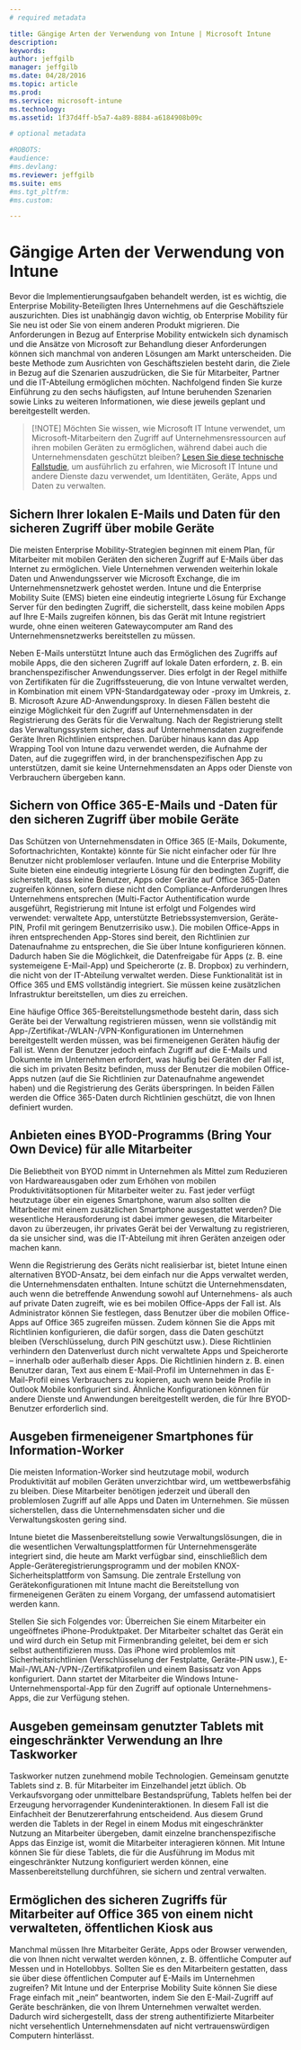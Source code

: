 ```yaml
---
# required metadata

title: Gängige Arten der Verwendung von Intune | Microsoft Intune
description:
keywords:
author: jeffgilb
manager: jeffgilb
ms.date: 04/28/2016
ms.topic: article
ms.prod:
ms.service: microsoft-intune
ms.technology:
ms.assetid: 1f37d4ff-b5a7-4a89-8884-a6184908b09c

# optional metadata

#ROBOTS:
#audience:
#ms.devlang:
ms.reviewer: jeffgilb
ms.suite: ems
#ms.tgt_pltfrm:
#ms.custom:

---
```


# Gängige Arten der Verwendung von Intune

Bevor die Implementierungsaufgaben behandelt werden, ist es wichtig, die Enterprise Mobility-Beteiligten Ihres Unternehmens auf die Geschäftsziele auszurichten.  Dies ist unabhängig davon wichtig, ob Enterprise Mobility für Sie neu ist oder Sie von einem anderen Produkt migrieren.  Die Anforderungen in Bezug auf Enterprise Mobility entwickeln sich dynamisch und die Ansätze von Microsoft zur Behandlung dieser Anforderungen können sich manchmal von anderen Lösungen am Markt unterscheiden.  Die beste Methode zum Ausrichten von Geschäftszielen besteht darin, die Ziele in Bezug auf die Szenarien auszudrücken, die Sie für Mitarbeiter, Partner und die IT-Abteilung ermöglichen möchten.  Nachfolgend finden Sie kurze Einführung zu den sechs häufigsten, auf Intune beruhenden Szenarien sowie Links zu weiteren Informationen, wie diese jeweils geplant und bereitgestellt werden.

>[!NOTE] Möchten Sie wissen, wie Microsoft IT Intune verwendet, um Microsoft-Mitarbeitern den Zugriff auf Unternehmensressourcen auf ihren mobilen Geräten zu ermöglichen, während dabei auch die Unternehmensdaten geschützt bleiben? [Lesen Sie diese technische Fallstudie](https://www.microsoft.com/itshowcase/Article/Content/588), um ausführlich zu erfahren, wie Microsoft IT Intune und andere Dienste dazu verwendet, um Identitäten, Geräte, Apps und Daten zu verwalten.  

## Sichern Ihrer lokalen E-Mails und Daten für den sicheren Zugriff über mobile Geräte
Die meisten Enterprise Mobility-Strategien beginnen mit einem Plan, für Mitarbeiter mit mobilen Geräten den sicheren Zugriff auf E-Mails über das Internet zu ermöglichen. Viele Unternehmen verwenden weiterhin lokale Daten und Anwendungsserver wie Microsoft Exchange, die im Unternehmensnetzwerk gehostet werden. Intune und die Enterprise Mobility Suite (EMS) bieten eine eindeutig integrierte Lösung für Exchange Server für den bedingten Zugriff, die sicherstellt, dass keine mobilen Apps auf Ihre E-Mails zugreifen können, bis das Gerät mit Intune registriert wurde, ohne einen weiteren Gatewaycomputer am Rand des Unternehmensnetzwerks bereitstellen zu müssen.

Neben E-Mails unterstützt Intune auch das Ermöglichen des Zugriffs auf mobile Apps, die den sicheren Zugriff auf lokale Daten erfordern, z. B. ein branchenspezifischer Anwendungsserver.  Dies erfolgt in der Regel mithilfe von Zertifikaten für die Zugriffssteuerung, die von Intune verwaltet werden, in Kombination mit einem VPN-Standardgateway oder -proxy im Umkreis, z. B. Microsoft Azure AD-Anwendungsproxy.  In diesen Fällen besteht die einzige Möglichkeit für den Zugriff auf Unternehmensdaten in der Registrierung des Geräts für die Verwaltung.  Nach der Registrierung stellt das Verwaltungssystem sicher, dass auf Unternehmensdaten zugreifende Geräte Ihren Richtlinien entsprechen.  Darüber hinaus kann das App Wrapping Tool von Intune dazu verwendet werden, die Aufnahme der Daten, auf die zugegriffen wird, in der branchenspezifischen App zu unterstützen, damit sie keine Unternehmensdaten an Apps oder Dienste von Verbrauchern übergeben kann.

<!-- Learn more about how to plan and deploy Intune to help secure on-premises email and data. -->

## Sichern von Office 365-E-Mails und -Daten für den sicheren Zugriff über mobile Geräte
Das Schützen von Unternehmensdaten in Office 365 (E-Mails, Dokumente, Sofortnachrichten, Kontakte) könnte für Sie nicht einfacher oder für Ihre Benutzer nicht problemloser verlaufen. Intune und die Enterprise Mobility Suite bieten eine eindeutig integrierte Lösung für den bedingten Zugriff, die sicherstellt, dass keine Benutzer, Apps oder Geräte auf Office 365-Daten zugreifen können, sofern diese nicht den Compliance-Anforderungen Ihres Unternehmens entsprechen (Multi-Factor Authentification wurde ausgeführt, Registrierung mit Intune ist erfolgt und Folgendes wird verwendet: verwaltete App, unterstützte Betriebssystemversion, Geräte-PIN, Profil mit geringem Benutzerrisiko usw.). Die mobilen Office-Apps in ihren entsprechenden App-Stores sind bereit, den Richtlinien zur Datenaufnahme zu entsprechen, die Sie über Intune konfigurieren können. Dadurch haben Sie die Möglichkeit, die Datenfreigabe für Apps (z. B. eine systemeigene E-Mail-App) und Speicherorte (z. B. Dropbox) zu verhindern, die nicht von der IT-Abteilung verwaltet werden.  Diese Funktionalität ist in Office 365 und EMS vollständig integriert.  Sie müssen keine zusätzlichen Infrastruktur bereitstellen, um dies zu erreichen.

Eine häufige Office 365-Bereitstellungsmethode besteht darin, dass sich Geräte bei der Verwaltung registrieren müssen, wenn sie vollständig mit App-/Zertifikat-/WLAN-/VPN-Konfigurationen im Unternehmen bereitgestellt werden müssen, was bei firmeneigenen Geräten häufig der Fall ist.  Wenn der Benutzer jedoch einfach Zugriff auf die E-Mails und Dokumente im Unternehmen erfordert, was häufig bei Geräten der Fall ist, die sich im privaten Besitz befinden, muss der Benutzer die mobilen Office-Apps nutzen (auf die Sie Richtlinien zur Datenaufnahme angewendet haben) und die Registrierung des Geräts überspringen.  In beiden Fällen werden die Office 365-Daten durch Richtlinien geschützt, die von Ihnen definiert wurden.

<!-- Learn more about how to plan and deploy Intune to help secure Office 365 email and data. -->

## Anbieten eines BYOD-Programms (Bring Your Own Device) für alle Mitarbeiter
Die Beliebtheit von BYOD nimmt in Unternehmen als Mittel zum Reduzieren von Hardwareausgaben oder zum Erhöhen von mobilen Produktivitätsoptionen für Mitarbeiter weiter zu. Fast jeder verfügt heutzutage über ein eigenes Smartphone, warum also sollten die Mitarbeiter mit einem zusätzlichen Smartphone ausgestattet werden? Die wesentliche Herausforderung ist dabei immer gewesen, die Mitarbeiter davon zu überzeugen, ihr privates Gerät bei der Verwaltung zu registrieren, da sie unsicher sind, was die IT-Abteilung mit ihren Geräten anzeigen oder machen kann.  

Wenn die Registrierung des Geräts nicht realisierbar ist, bietet Intune einen alternativen BYOD-Ansatz, bei dem einfach nur die Apps verwaltet werden, die Unternehmensdaten enthalten.  Intune schützt die Unternehmensdaten, auch wenn die betreffende Anwendung sowohl auf Unternehmens- als auch auf private Daten zugreift, wie es bei mobilen Office-Apps der Fall ist.  Als Administrator können Sie festlegen, dass Benutzer über die mobilen Office-Apps auf Office 365 zugreifen müssen. Zudem können Sie die Apps mit Richtlinien konfigurieren, die dafür sorgen, dass die Daten geschützt bleiben (Verschlüsselung, durch PIN geschützt usw.).  Diese Richtlinien verhindern den Datenverlust durch nicht verwaltete Apps und Speicherorte – innerhalb oder außerhalb dieser Apps.  Die Richtlinien hindern z. B. einen Benutzer daran, Text aus einem E-Mail-Profil im Unternehmen in das E-Mail-Profil eines Verbrauchers zu kopieren, auch wenn beide Profile in Outlook Mobile konfiguriert sind.  Ähnliche Konfigurationen können für andere Dienste und Anwendungen bereitgestellt werden, die für Ihre BYOD-Benutzer erforderlich sind.

<!-- Learn more about how to plan and deploy Intune to support BYOD.-->

## Ausgeben firmeneigener Smartphones für Information-Worker
Die meisten Information-Worker sind heutzutage mobil, wodurch Produktivität auf mobilen Geräten unverzichtbar wird, um wettbewerbsfähig zu bleiben.  Diese Mitarbeiter benötigen jederzeit und überall den problemlosen Zugriff auf alle Apps und Daten im Unternehmen.  Sie müssen sicherstellen, dass die Unternehmensdaten sicher und die Verwaltungskosten gering sind.  

Intune bietet die Massenbereitstellung sowie Verwaltungslösungen, die in die wesentlichen Verwaltungsplattformen für Unternehmensgeräte integriert sind, die heute am Markt verfügbar sind, einschließlich dem Apple-Geräteregistrierungsprogramm und der mobilen KNOX-Sicherheitsplattform von Samsung.  Die zentrale Erstellung von Gerätekonfigurationen mit Intune macht die Bereitstellung von firmeneigenen Geräten zu einem Vorgang, der umfassend automatisiert werden kann.  

Stellen Sie sich Folgendes vor: Überreichen Sie einem Mitarbeiter ein ungeöffnetes iPhone-Produktpaket. Der Mitarbeiter schaltet das Gerät ein und wird durch ein Setup mit Firmenbranding geleitet, bei dem er sich selbst authentifizieren muss. Das iPhone wird problemlos mit Sicherheitsrichtlinien (Verschlüsselung der Festplatte, Geräte-PIN usw.), E-Mail-/WLAN-/VPN-/Zertifikatprofilen und einem Basissatz von Apps konfiguriert. Dann startet der Mitarbeiter die Windows Intune-Unternehmensportal-App für den Zugriff auf optionale Unternehmens-Apps, die zur Verfügung stehen.

<!-- Learn more about how to plan and deploy Intune to support corporate owned devices. -->

## Ausgeben gemeinsam genutzter Tablets mit eingeschränkter Verwendung an Ihre Taskworker
Taskworker nutzen zunehmend mobile Technologien.  Gemeinsam genutzte Tablets sind z. B. für Mitarbeiter im Einzelhandel jetzt üblich.  Ob Verkaufsvorgang oder unmittelbare Bestandsprüfung, Tablets helfen bei der Erzeugung hervorragender Kundeninteraktionen.  In diesem Fall ist die Einfachheit der Benutzererfahrung entscheidend.  Aus diesem Grund werden die Tablets in der Regel in einem Modus mit eingeschränkter Nutzung an Mitarbeiter übergeben, damit einzelne branchenspezifische Apps das Einzige ist, womit die Mitarbeiter interagieren können.  Mit Intune können Sie für diese Tablets, die für die Ausführung im Modus mit eingeschränkter Nutzung konfiguriert werden können, eine Massenbereitstellung durchführen, sie sichern und zentral verwalten.

<!-- Learn more about how to plan and deploy Intune to support shared tablets. -->

## Ermöglichen des sicheren Zugriffs für Mitarbeiter auf Office 365 von einem nicht verwalteten, öffentlichen Kiosk aus
Manchmal müssen Ihre Mitarbeiter Geräte, Apps oder Browser verwenden, die von Ihnen nicht verwaltet werden können, z. B. öffentliche Computer auf Messen und in Hotellobbys. Sollten Sie es den Mitarbeitern gestatten, dass sie über diese öffentlichen Computer auf E-Mails im Unternehmen zugreifen? Mit Intune und der Enterprise Mobility Suite <!--you have choices. The--> können Sie diese Frage einfach mit „nein“ beantworten, indem Sie den E-Mail-Zugriff auf Geräte beschränken, die von Ihrem Unternehmen verwaltet werden.  <!-- Alternatively, you can choose to allow limited access to these untrusted computers by requiring multi-factor authentication and only allowing browser access (Outlook Web Access) in a mode where files cannot be downloaded (e.g. email attachments).-->  Dadurch wird sichergestellt, dass der streng authentifizierte Mitarbeiter nicht versehentlich Unternehmensdaten auf nicht vertrauenswürdigen Computern hinterlässt.

<!-- Learn more about how to plan and deploy Intune to support kiosks. -->


<!--HONumber=May16_HO2-->


